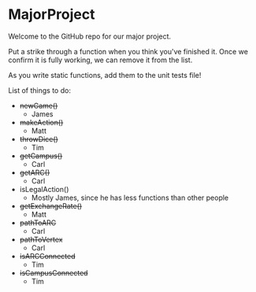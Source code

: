 MajorProject
============

Welcome to the GitHub repo for our major project.

Put a strike through a function when you think you've finished it. Once 
we confirm it is fully working, we can remove it from the list.

As you write static functions, add them to the unit tests file!

List of things to do:
* ~~newGame()~~
    * James
* ~~makeAction()~~
    * Matt
* ~~throwDice()~~
    * Tim
* ~~getCampus()~~
    * Carl
* ~~getARC()~~
    * Carl
* isLegalAction()
    * Mostly James, since he has less functions than other people
* ~~getExchangeRate()~~
    * Matt
* ~~pathToARC~~
    * Carl
* ~~pathToVertex~~
    * Carl
* ~~isARCConnected~~
    * Tim
* ~~isCampusConnected~~
    * Tim

